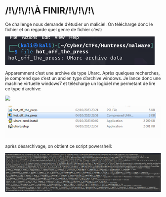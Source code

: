 # \/!\\\/!\\\/!\\À FINIR\/!\\\/!\\\/!\\

Ce challenge nous demande d’étudier un maliciel. On télécharge donc le fichier et on regarde quel genre de fichier c’est:

![](hot_off_the_press0.png)

Apparemment c’est une archive de type Uharc. Après quelques recherches, je comprend que c’est un ancien type d’archive windows. Je lance donc une machine virtuelle windows7 et télécharge un logiciel me permetant de lire ce type d’archive:

![](/assets/writeups/hot_off_the_press.png)

![](hot_off_the_press2.png) 

après désarchivage, on obtient ce script powershell:

![](hot_off_the_press3.png)
